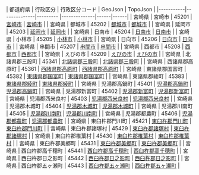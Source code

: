 | 都道府県 | 行政区分 | 行政区分コード | GeoJson | TopoJson |
|-----------|--------------|--------- |--------------|------|------|
| 宮崎県 | 宮崎市 | 45201 | [宮崎市](/geojson/cities/45/45201.json) | [宮崎市](/topojson/cities/45/45201.topojson) |
| 宮崎県 | 都城市 | 45202 | [都城市](/geojson/cities/45/45202.json) | [都城市](/topojson/cities/45/45202.topojson) |
| 宮崎県 | 延岡市 | 45203 | [延岡市](/geojson/cities/45/45203.json) | [延岡市](/topojson/cities/45/45203.topojson) |
| 宮崎県 | 日南市 | 45204 | [日南市](/geojson/cities/45/45204.json) | [日南市](/topojson/cities/45/45204.topojson) |
| 宮崎県 | 小林市 | 45205 | [小林市](/geojson/cities/45/45205.json) | [小林市](/topojson/cities/45/45205.topojson) |
| 宮崎県 | 日向市 | 45206 | [日向市](/geojson/cities/45/45206.json) | [日向市](/topojson/cities/45/45206.topojson) |
| 宮崎県 | 串間市 | 45207 | [串間市](/geojson/cities/45/45207.json) | [串間市](/topojson/cities/45/45207.topojson) |
| 宮崎県 | 西都市 | 45208 | [西都市](/geojson/cities/45/45208.json) | [西都市](/topojson/cities/45/45208.topojson) |
| 宮崎県 | えびの市 | 45209 | [えびの市](/geojson/cities/45/45209.json) | [えびの市](/topojson/cities/45/45209.topojson) |
| 宮崎県 | 北諸県郡三股町 | 45341 | [北諸県郡三股町](/geojson/cities/45/45341.json) | [北諸県郡三股町](/topojson/cities/45/45341.topojson) |
| 宮崎県 | 西諸県郡高原町 | 45361 | [西諸県郡高原町](/geojson/cities/45/45361.json) | [西諸県郡高原町](/topojson/cities/45/45361.topojson) |
| 宮崎県 | 東諸県郡国富町 | 45382 | [東諸県郡国富町](/geojson/cities/45/45382.json) | [東諸県郡国富町](/topojson/cities/45/45382.topojson) |
| 宮崎県 | 東諸県郡綾町 | 45383 | [東諸県郡綾町](/geojson/cities/45/45383.json) | [東諸県郡綾町](/topojson/cities/45/45383.topojson) |
| 宮崎県 | 児湯郡高鍋町 | 45401 | [児湯郡高鍋町](/geojson/cities/45/45401.json) | [児湯郡高鍋町](/topojson/cities/45/45401.topojson) |
| 宮崎県 | 児湯郡新富町 | 45402 | [児湯郡新富町](/geojson/cities/45/45402.json) | [児湯郡新富町](/topojson/cities/45/45402.topojson) |
| 宮崎県 | 児湯郡西米良村 | 45403 | [児湯郡西米良村](/geojson/cities/45/45403.json) | [児湯郡西米良村](/topojson/cities/45/45403.topojson) |
| 宮崎県 | 児湯郡木城町 | 45404 | [児湯郡木城町](/geojson/cities/45/45404.json) | [児湯郡木城町](/topojson/cities/45/45404.topojson) |
| 宮崎県 | 児湯郡川南町 | 45405 | [児湯郡川南町](/geojson/cities/45/45405.json) | [児湯郡川南町](/topojson/cities/45/45405.topojson) |
| 宮崎県 | 児湯郡都農町 | 45406 | [児湯郡都農町](/geojson/cities/45/45406.json) | [児湯郡都農町](/topojson/cities/45/45406.topojson) |
| 宮崎県 | 東臼杵郡門川町 | 45421 | [東臼杵郡門川町](/geojson/cities/45/45421.json) | [東臼杵郡門川町](/topojson/cities/45/45421.topojson) |
| 宮崎県 | 東臼杵郡諸塚村 | 45429 | [東臼杵郡諸塚村](/geojson/cities/45/45429.json) | [東臼杵郡諸塚村](/topojson/cities/45/45429.topojson) |
| 宮崎県 | 東臼杵郡椎葉村 | 45430 | [東臼杵郡椎葉村](/geojson/cities/45/45430.json) | [東臼杵郡椎葉村](/topojson/cities/45/45430.topojson) |
| 宮崎県 | 東臼杵郡美郷町 | 45431 | [東臼杵郡美郷町](/geojson/cities/45/45431.json) | [東臼杵郡美郷町](/topojson/cities/45/45431.topojson) |
| 宮崎県 | 西臼杵郡高千穂町 | 45441 | [西臼杵郡高千穂町](/geojson/cities/45/45441.json) | [西臼杵郡高千穂町](/topojson/cities/45/45441.topojson) |
| 宮崎県 | 西臼杵郡日之影町 | 45442 | [西臼杵郡日之影町](/geojson/cities/45/45442.json) | [西臼杵郡日之影町](/topojson/cities/45/45442.topojson) |
| 宮崎県 | 西臼杵郡五ヶ瀬町 | 45443 | [西臼杵郡五ヶ瀬町](/geojson/cities/45/45443.json) | [西臼杵郡五ヶ瀬町](/topojson/cities/45/45443.topojson) |
